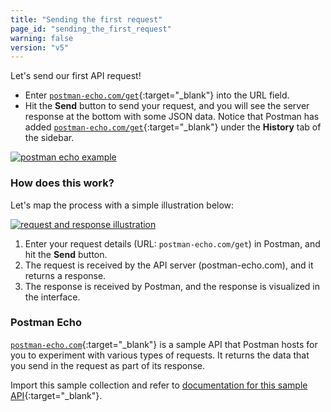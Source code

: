 ```yaml
---
title: "Sending the first request"
page_id: "sending_the_first_request"
warning: false
version: "v5"
---
```


Let's send our first API request! 

*   Enter [`postman-echo.com/get`](https://docs.postman-echo.com/#078883ea-ac9e-842e-8f41-784b59a33722){:target="_blank"} into the URL field. 
*   Hit the **Send** button to send your request, and you will see the server response at the bottom with some JSON data. Notice that Postman has added [`postman-echo.com/get`](https://docs.postman-echo.com/#078883ea-ac9e-842e-8f41-784b59a33722){:target="_blank"} under the **History** tab of the sidebar. 

[![postman echo example](https://s3.amazonaws.com/postman-static-getpostman-com/postman-docs/WS-first-request.png)](https://s3.amazonaws.com/postman-static-getpostman-com/postman-docs/WS-first-request.png)

### How does this work?

Let's map the process with a simple illustration below:

[![request and response illustration](https://s3.amazonaws.com/postman-static-getpostman-com/postman-docs/1-What+is+a+Request%402x.png)](https://s3.amazonaws.com/postman-static-getpostman-com/postman-docs/1-What+is+a+Request%402x.png)

1.  Enter your request details (URL: `postman-echo.com/get`) in Postman, and hit the **Send** button.
2.  The request is received by the API server (postman-echo.com), and it returns a response.
3.  The response is received by Postman, and the response is visualized in the interface.

### Postman Echo

[`postman-echo.com`](https://docs.postman-echo.com/){:target="_blank"} is a sample API that Postman hosts for you to experiment with various types of requests. It returns the data that you send in the request as part of its response.

Import this sample collection and refer to [documentation for this sample API](https://docs.postman-echo.com/){:target="_blank"}.
